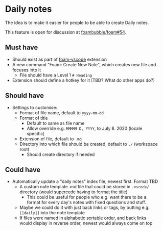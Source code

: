 # Daily notes

The idea is to make it easier for people to be able to create Daily notes.

This feature is open for discussion at [foambubble/foam#54](https://github.com/foambubble/foam/issues/54).

## Must have

- Should exist as part of [foam-vscode](https://github.com/foambubble/foam/tree/master/packages/foam-vscode) extension 
- A new command "Foam: Create New Note", which creates new file and focuses into it
  - File should have a Level 1 `# Heading`
- Extension should define a hotkey for it (TBD? What do other apps do?)

## Should have

- Settings to customise:
  - Format of file name, default to `yyyy-mm-dd`
  - Format of title
    - Default to same as file name
    - Allow override e.g. `MMMMM D, YYYY`, to July 8. 2020 (locale specific)
  - Extension of file, default to `.md`
  - Directory into which file should be created, default to `./` (workspace root)
    - Should create directory if needed

## Could have
- Automatically update a "daily notes" index file, newest first. Format TBD
  - A custom note template .md file that could be stored in `.vscode/` directory (would supercede having to format the title)
    - This could be useful for people who e.g. want there to be a format for every day's notes with fixed questions and stuff.
  - Maybe we could do it with just back links or tags, by putting e.g. `[[daily]]` into the note template
  - If files were named in alphabetic sortable order, and back links would display in reverse order, newest would always come on top

[//begin]: # "Autogenerated link references for markdown compatibility"
[todo]: todo "Todo"
[roadmap]: roadmap "Roadmap"
[//end]: # "Autogenerated link references"

